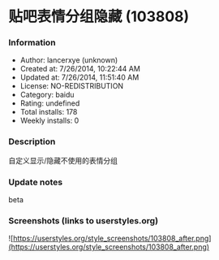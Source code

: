 # 贴吧表情分组隐藏 (103808)

### Information
- Author: lancerxye (unknown)
- Created at: 7/26/2014, 10:22:44 AM
- Updated at: 7/26/2014, 11:51:40 AM
- License: NO-REDISTRIBUTION
- Category: baidu
- Rating: undefined
- Total installs: 178
- Weekly installs: 0


### Description
自定义显示/隐藏不使用的表情分组

### Update notes
beta

### Screenshots (links to userstyles.org)
![https://userstyles.org/style_screenshots/103808_after.png](https://userstyles.org/style_screenshots/103808_after.png)


